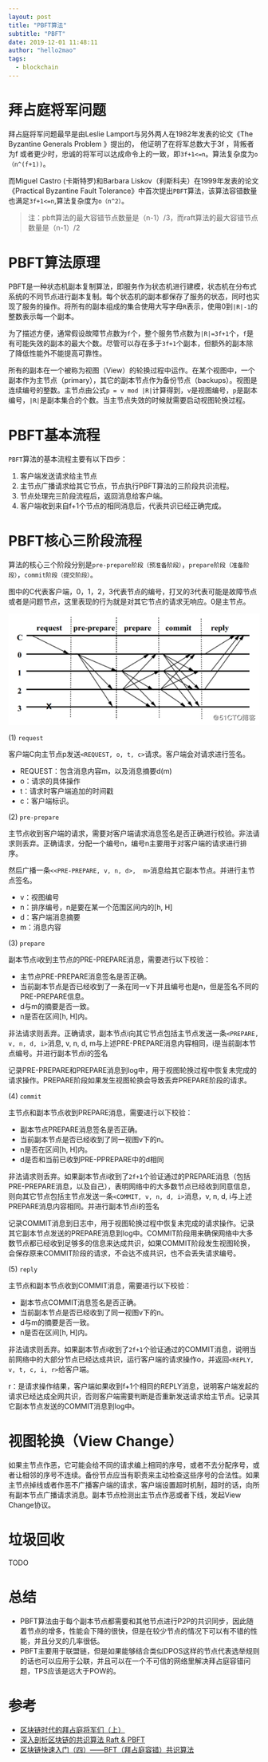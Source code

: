```yaml
---
layout: post
title: "PBFT算法"
subtitle: "PBFT"
date: 2019-12-01 11:48:11
author: "hello2mao"
tags:
  - blockchain
---
```


# 拜占庭将军问题

拜占庭将军问题最早是由Leslie Lamport与另外两人在1982年发表的论文《The Byzantine Generals Problem 》提出的， 他证明了在将军总数大于3f ，背叛者为f 或者更少时，忠诚的将军可以达成命令上的一致，即`3f+1<=n`。算法复杂度为`o（n^(f+1))`。

而Miguel Castro (卡斯特罗)和Barbara Liskov（利斯科夫）在1999年发表的论文《Practical Byzantine Fault Tolerance》中首次提出`PBFT`算法，该算法容错数量也满足`3f+1<=n`,算法复杂度为`o（n^2）`。

> 注：pbft算法的最大容错节点数量是（n-1）/3，而raft算法的最大容错节点数量是（n-1）/2


# PBFT算法原理

PBFT是一种状态机副本复制算法，即服务作为状态机进行建模，状态机在分布式系统的不同节点进行副本复制。每个状态机的副本都保存了服务的状态，同时也实现了服务的操作。将所有的副本组成的集合使用大写字母`R`表示，使用0到`|R|-1`的整数表示每一个副本。

为了描述方便，通常假设故障节点数为`f`个，整个服务节点数为`|R|=3f+1`个，`f`是有可能失效的副本的最大个数。尽管可以存在多于`3f+1`个副本，但额外的副本除了降低性能外不能提高可靠性。

所有的副本在一个被称为视图（View）的轮换过程中运作。在某个视图中，一个副本作为主节点（primary），其它的副本节点作为备份节点（backups）。视图是连续编号的整数。主节点由公式`p = v mod |R|`计算得到，`v`是视图编号，`p`是副本编号，`|R|`是副本集合的个数。当主节点失效的时候就需要启动视图轮换过程。

# PBFT基本流程

`PBFT`算法的基本流程主要有以下四步：

1. 客户端发送请求给主节点
2. 主节点广播请求给其它节点，节点执行PBFT算法的三阶段共识流程。
3. 节点处理完三阶段流程后，返回消息给客户端。
4. 客户端收到来自f+1个节点的相同消息后，代表共识已经正确完成。

# PBFT核心三阶段流程

 算法的核心三个阶段分别是`pre-prepare阶段（预准备阶段）`，`prepare阶段（准备阶段）`，`commit阶段（提交阶段）`。

 图中的C代表客户端，0，1，2，3代表节点的编号，打叉的3代表可能是故障节点或者是问题节点，这里表现的行为就是对其它节点的请求无响应。0是主节点。

![](/img/posts/pbft-workflow.png)


(1) `request`

客户端C向主节点p发送`<REQUEST, o, t, c>`请求。客户端会对请求进行签名。

- REQUEST：包含消息内容m，以及消息摘要d(m)
- o：请求的具体操作
- t：请求时客户端追加的时间戳
- c：客户端标识。

(2) `pre-prepare`

主节点收到客户端的请求，需要对客户端请求消息签名是否正确进行校验。非法请求则丢弃。正确请求，分配一个编号n，编号n主要用于对客户端的请求进行排序。

然后广播一条`<<PRE-PREPARE, v, n, d>,  m>`消息给其它副本节点。并进行主节点签名。

- v：视图编号
- n：排序编号，n是要在某一个范围区间内的[h, H]
- d：客户端消息摘要
- m：消息内容

(3) `prepare`

副本节点i收到主节点的PRE-PREPARE消息，需要进行以下校验：

- 主节点PRE-PREPARE消息签名是否正确。
- 当前副本节点是否已经收到了一条在同一v下并且编号也是n，但是签名不同的PRE-PREPARE信息。
- d与m的摘要是否一致。
- n是否在区间[h, H]内。

非法请求则丢弃。正确请求，副本节点i向其它节点包括主节点发送一条`<PREPARE, v, n, d, i>`消息, v, n, d, m与上述PRE-PREPARE消息内容相同，i是当前副本节点编号。并进行副本节点i的签名

记录PRE-PREPARE和PREPARE消息到log中，用于视图轮换过程中恢复未完成的请求操作。PREPARE阶段如果发生视图轮换会导致丢弃PREPARE阶段的请求。

(4) `commit`

主节点和副本节点收到PREPARE消息，需要进行以下校验：

- 副本节点PREPARE消息签名是否正确。
- 当前副本节点是否已经收到了同一视图v下的n。
- n是否在区间[h, H]内。
- d是否和当前已收到PRE-PPREPARE中的d相同

非法请求则丢弃。如果副本节点i收到了`2f+1`个验证通过的PREPARE消息（包括PRE-PREPARE消息，以及自己），表明网络中的大多数节点已经收到同意信息，则向其它节点包括主节点发送一条`<COMMIT, v, n, d, i>`消息，v, n, d,  i与上述PREPARE消息内容相同。并进行副本节点i的签名

记录COMMIT消息到日志中，用于视图轮换过程中恢复未完成的请求操作。记录其它副本节点发送的PREPARE消息到log中。COMMIT阶段用来确保网络中大多数节点都已经收到足够多的信息来达成共识，如果COMMIT阶段发生视图轮换，会保存原来COMMIT阶段的请求，不会达不成共识，也不会丢失请求编号。

(5) `reply`

主节点和副本节点收到COMMIT消息，需要进行以下校验：

- 副本节点COMMIT消息签名是否正确。
- 当前副本节点是否已经收到了同一视图v下的n。
- d与m的摘要是否一致。
- n是否在区间[h, H]内。

非法请求则丢弃。如果副本节点i收到了`2f+1`个验证通过的COMMIT消息，说明当前网络中的大部分节点已经达成共识，运行客户端的请求操作o，并返回`<REPLY, v, t, c, i, r>`给客户端。

r：是请求操作结果，客户端如果收到f+1个相同的REPLY消息，说明客户端发起的请求已经达成全网共识，否则客户端需要判断是否重新发送请求给主节点。记录其它副本节点发送的COMMIT消息到log中。

# 视图轮换（View Change）

如果主节点作恶，它可能会给不同的请求编上相同的序号，或者不去分配序号，或者让相邻的序号不连续。备份节点应当有职责来主动检查这些序号的合法性。如果主节点掉线或者作恶不广播客户端的请求，客户端设置超时机制，超时的话，向所有副本节点广播请求消息。副本节点检测出主节点作恶或者下线，发起View Change协议。

# 垃圾回收

TODO

# 总结

- PBFT算法由于每个副本节点都需要和其他节点进行P2P的共识同步，因此随着节点的增多，性能会下降的很快，但是在较少节点的情况下可以有不错的性能，并且分叉的几率很低。
- PBFT主要用于联盟链，但是如果能够结合类似DPOS这样的节点代表选举规则的话也可以应用于公联，并且可以在一个不可信的网络里解决拜占庭容错问题，TPS应该是远大于POW的。

# 参考

- [区块链时代的拜占庭将军们（上）](https://zhuanlan.zhihu.com/p/41329283)
- [深入剖析区块链的共识算法 Raft & PBFT](https://www.cnblogs.com/davidwang456/articles/9001331.html)
- [区块链快速入门（四）——BFT（拜占庭容错）共识算法](https://blog.51cto.com/9291927/2304816?source=dra)
